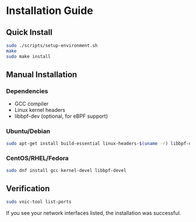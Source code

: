 # Installation Guide

## Quick Install

```bash
sudo ./scripts/setup-environment.sh
make
sudo make install
```

## Manual Installation

### Dependencies
- GCC compiler
- Linux kernel headers
- libbpf-dev (optional, for eBPF support)

### Ubuntu/Debian
```bash
sudo apt-get install build-essential linux-headers-$(uname -r) libbpf-dev
```

### CentOS/RHEL/Fedora
```bash
sudo dnf install gcc kernel-devel libbpf-devel
```

## Verification

```bash
sudo vnic-tool list-ports
```

If you see your network interfaces listed, the installation was successful.
